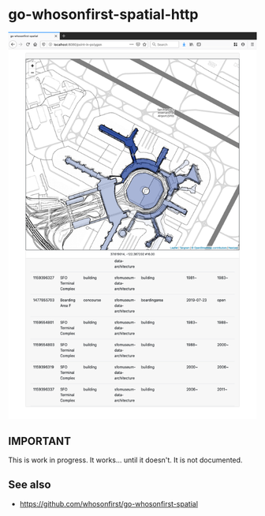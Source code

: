 # go-whosonfirst-spatial-http

![](docs/images/wof-spatial-sfo.png)

## IMPORTANT

This is work in progress. It works... until it doesn't. It is not documented.

## See also

* https://github.com/whosonfirst/go-whosonfirst-spatial